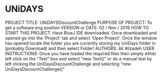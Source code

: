 # UNiDAYS

PROJECT TITLE: UNiDAYSDiscountChallenge
PURPOSE OF PROJECT: To get a software eng position
VERSION or DATE: 02 / Nov / 2018
HOW TO START THIS PROJECT: Have BlueJ IDE downloaded. Once downloaded and opened go into the 'Project' tab and select 'Open Project'. 
                           Once the window has opened locate the folder you are currently storing my UniDays folder in (probably Download) and then select Folder! 
AUTHORS: Ali Alizadeh
USER INSTRUCTIONS: Once you have loaded the required files then simply either left click on the "Test" box and select "new Text()" 
                   or do a manual test by left clicking the UniDaysDiscountChallenge and selecting "new UniDaysDiscountChallenge()"
